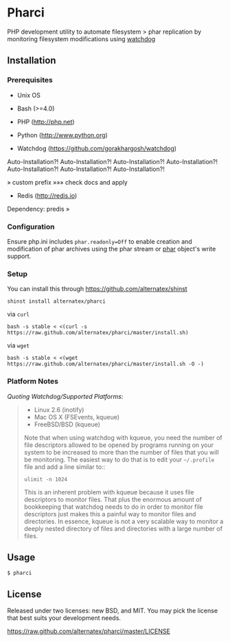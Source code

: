 Pharci
=============

PHP development utility to automate filesystem > phar replication by monitoring filesystem modifications using [watchdog](https://github.com/gorakhargosh/watchdog/)

Installation
------------

### Prerequisites

* Unix OS

* Bash (>=4.0)

* PHP (http://php.net)
* Python (http://www.python.org)
* Watchdog (https://github.com/gorakhargosh/watchdog)

Auto-Installation?!
Auto-Installation?!
Auto-Installation?!
Auto-Installation?!
Auto-Installation?!
Auto-Installation?!
Auto-Installation?!

» custom prefix »»» check docs and apply
* Redis (http://redis.io)

Dependency: predis » 

### Configuration

Ensure php.ini includes `phar.readonly=Off` to enable creation and modification of phar archives using the phar stream or [phar](http://php.net/manual/ru/class.phar.php) object's write support.

### Setup

You can install this through https://github.com/alternatex/shinst

`shinst install alternatex/pharci`

via `curl`

`bash -s stable < <(curl -s https://raw.github.com/alternatex/pharci/master/install.sh)`

via `wget`

`bash -s stable < <(wget https://raw.github.com/alternatex/pharci/master/install.sh -O -)`

### Platform Notes

*Quoting Watchdog/Supported Platforms*:

> * Linux 2.6 (inotify)
> * Mac OS X (FSEvents, kqueue)
> * FreeBSD/BSD (kqueue)
> 
> Note that when using watchdog with kqueue, you need the
> number of file descriptors allowed to be opened by programs
> running on your system to be increased to more than the
> number of files that you will be monitoring. The easiest way
> to do that is to edit your ``~/.profile`` file and add
> a line similar to::
> 
>     ulimit -n 1024
> 
> This is an inherent problem with kqueue because it uses
> file descriptors to monitor files. That plus the enormous
> amount of bookkeeping that watchdog needs to do in order
> to monitor file descriptors just makes this a painful way
> to monitor files and directories. In essence, kqueue is
> not a very scalable way to monitor a deeply nested
> directory of files and directories with a large number of
> files.

Usage
-------------

```shell
$ pharci
```

License
-------------
Released under two licenses: new BSD, and MIT. You may pick the
license that best suits your development needs.

https://raw.github.com/alternatex/pharci/master/LICENSE